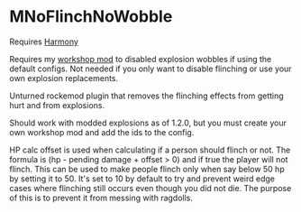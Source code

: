 # MNoFlinchNoWobble
Requires [Harmony](https://github.com/pardeike/Harmony/releases)

Requires my [workshop mod](https://steamcommunity.com/sharedfiles/filedetails/?id=2870068059) to disabled explosion wobbles if using the default configs. Not needed if you only want to disable flinching or use your own explosion replacements.

Unturned rockemod plugin that removes the flinching effects from getting hurt and from explosions. 

Should work with modded explosions as of 1.2.0, but you must create your own workshop mod and add the ids to the config.

HP calc offset is used when calculating if a person should flinch or not. The formula is (hp - pending damage + offset > 0) and if true the player will not flinch. This can be used to make people flinch only when say below 50 hp by setting it to 50. It's set to 10 by default to try and prevent weird edge cases where flinching still occurs even though you did not die. The purpose of this is to prevent it from messing with ragdolls.